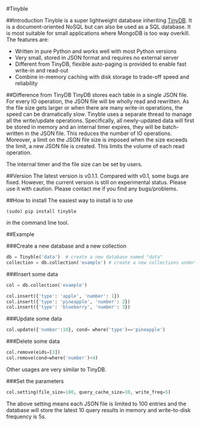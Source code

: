 #Tinyble

##Introduction
Tinyble is a super lightweight database inheriting [TinyDB](https://github.com/msiemens/tinydb). It is a document-oriented NoSQL but can also be used as a SQL database. It is most suitable for small applications where MongoDB is too way overkill.
The features are:

- Written in pure Python and works well with most Python versions
- Very small, stored in JSON format and requires no external server
- Different from TinyDB, flexible auto-paging is provided to enable fast write-in and read-out
- Combine in-memory caching with disk storage to trade-off speed and reliability

##Difference from TinyDB
TinyDB stores each table in a single JSON file. For every IO operation, the JSON file will be wholly read and rewritten. As the file size gets larger or when there are many write-in operations, the speed can be dramatically slow.
Tinyble uses a separate thread to manage all the write/update operations. Specifically, all newly-updated data will first be stored in memory and an internal timer expires, they will be batch-written in the JSON file. This reduces
the number of IO operations. Moreover, a limit on the JSON file size is imposed when the size exceeds the limit, a new JSON file is created. This limits the volume of each read operation.


The internal timer and the file size can be set by users.


##Version
The latest version is v0.1.1. Compared with v0.1, some bugs are fixed. However, the current version is still on experimental status. Please use it with caution. Please contact me if you find any bugs/problems.


##How to install
The easiest way to install is to use
```
(sudo) pip install tinyble
```

in the command line tool.  

##Example

###Create a new database and a new collection 

```Python
db = Tinyble('data')  # create a new database named "data"
collection = db.collection('example') # create a new collections under "data" named "example"


```

###Insert some data
```Python
col = db.collection('example')

col.insert({'type': 'apple', 'number': 1})
col.insert({'type': 'pineapple', 'number': 2})
col.insert({'type': 'blueberry', 'number': 3})


```

###Update some data
```Python
col.update({'number':10}, cond= where('type')=='pineapple')

```

###Delete some data
```Python
col.remove(eids=[3])
col.remove(cond=where('number')<4)

```

Other usages are very similar to TinyDB.


###Set the parameters
```Python
col.setting(file_size=100, query_cache_size=10, write_freq=5)
```

The above setting means each JSON file is limited to 100 entries and the database will store the latest 10 query results in memory and write-to-disk frequency is 5s. 